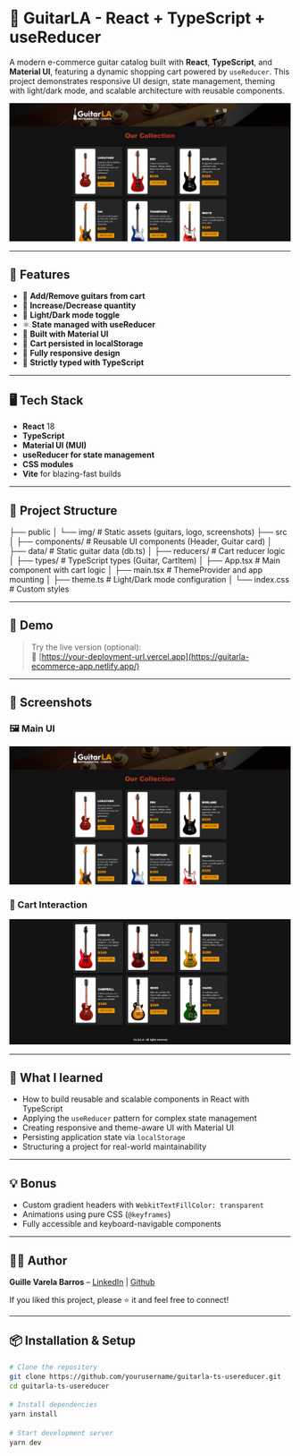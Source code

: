 # 🎸 GuitarLA - React + TypeScript + useReducer

A modern e-commerce guitar catalog built with **React**, **TypeScript**, and
**Material UI**, featuring a dynamic shopping cart powered by `useReducer`. This
project demonstrates responsive UI design, state management, theming with
light/dark mode, and scalable architecture with reusable components.

![Preview](public/img/screen1.png)

---

## 🚀 Features

- 🛒 **Add/Remove guitars from cart**
- 🔢 **Increase/Decrease quantity**
- 🎨 **Light/Dark mode toggle**
- ⚛️ **State managed with useReducer**
- 🧱 **Built with Material UI**
- 💾 **Cart persisted in localStorage**
- 📱 **Fully responsive design**
- 🧠 **Strictly typed with TypeScript**

---

## 🖥️ Tech Stack

- **React** 18
- **TypeScript**
- **Material UI (MUI)**
- **useReducer for state management**
- **CSS modules**
- **Vite** for blazing-fast builds

---

## 📂 Project Structure

├── public │ └── img/ # Static assets (guitars, logo, screenshots) ├── src │ ├──
components/ # Reusable UI components (Header, Guitar card) │ ├── data/ # Static
guitar data (db.ts) │ ├── reducers/ # Cart reducer logic │ ├── types/ #
TypeScript types (Guitar, CartItem) │ ├── App.tsx # Main component with cart
logic │ ├── main.tsx # ThemeProvider and app mounting │ ├── theme.ts #
Light/Dark mode configuration │ └── index.css # Custom styles

---

## 🧪 Demo

> Try the live version (optional):  
> 🔗
> [https://your-deployment-url.vercel.app](https://guitarla-ecommerce-app.netlify.app/)

---

## 📸 Screenshots

### 🖼️ Main UI

![Main screen](public/img/screen1.png)

### 🧺 Cart Interaction

![Cart screen](public/img/screen2.png)

---

## 🧠 What I learned

- How to build reusable and scalable components in React with TypeScript
- Applying the `useReducer` pattern for complex state management
- Creating responsive and theme-aware UI with Material UI
- Persisting application state via `localStorage`
- Structuring a project for real-world maintainability

---

## 💡 Bonus

- Custom gradient headers with `WebkitTextFillColor: transparent`
- Animations using pure CSS (`@keyframes`)
- Fully accessible and keyboard-navigable components

---

## 🧑‍💻 Author

**Guille Varela Barros** – [LinkedIn](www.linkedin.com/in/guillevarelabarros) |
[Github](https://github.com/guillevarelabarros)

If you liked this project, please ⭐ it and feel free to connect!

---

## 📦 Installation & Setup

```bash
# Clone the repository
git clone https://github.com/yourusername/guitarla-ts-usereducer.git
cd guitarla-ts-usereducer

# Install dependencies
yarn install

# Start development server
yarn dev

```
